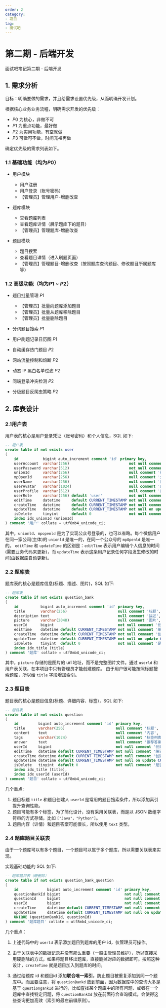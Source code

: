 ```yaml
---
order: 2
category: 
- 项目
tag: 
- 面试吧
---
```


# 第二期 - 后端开发

面试吧笔记第二期 - 后端开发

<!-- more -->

## 1. 需求分析

目标：明确要做的需求，并且给需求设置优先级，从而明确开发计划。

根据核心业务业务流程，明确需求开发的优先级：
- $P0$ 为核心，非做不可
- $P1$ 为重点功能，最好做
- $P2$ 为实用功能，有空就做
- $P3$ 可做可不做，时间充裕再做

确定优先级的需求列表如下。

### 1.1 基础功能（均为$P0$）

- 用户模块
  - 用户注册
  - 用户登录（账号密码）
  - 【管理员】管理用户-增删改查

- 题库模块
  - 查看题库列表
  - 查看题库详情（展示题库下的题目）
  - 【管理员】管理题库-增删改查

- 题目模块
  - 题目搜索
  - 查看题目详情（进入刷题页面）
  - 【管理员】管理题目-增删改查（按照题库查询题目、修改题目所属题库等）

### 1.2 高级功能（均为$P1$ ~ $P2$）

- 题目批量管理 $P1$

  - 【管理员】批量向题库添加题目
  - 【管理员】批量从题库移除题目
  - 【管理员】批量删除题目

- 分词题目搜索 $P1$

- 用户刷题记录日历图 $P1$

- 自动缓存热门题目 $P2$

- 网站流量控制和熔断 $P2$

- 动态 IP 黑白名单过滤 $P2$

- 同端登录冲突检测 $P2$

- 分级题目反爬虫策略 $P2$

## 2. 库表设计

### 2.1用户表

用户表的核心是用户登录凭证（账号密码）和个人信息，SQL 如下:

```sql
-- 用户表
create table if not exists user
(
    id           bigint auto_increment comment 'id' primary key,
    userAccount  varchar(256)                           not null comment '账号',
    userPassword varchar(512)                           not null comment '密码',
    unionId      varchar(256)                           null comment '微信开放平台id',
    mpOpenId     varchar(256)                           null comment '公众号openId',
    userName     varchar(256)                           null comment '用户昵称',
    userAvatar   varchar(1024)                          null comment '用户头像',
    userProfile  varchar(512)                           null comment '用户简介',
    userRole     varchar(256) default 'user'            not null comment '用户角色：user/admin/ban',
    editTime     datetime     default CURRENT_TIMESTAMP not null comment '编辑时间',
    createTime   datetime     default CURRENT_TIMESTAMP not null comment '创建时间',
    updateTime   datetime     default CURRENT_TIMESTAMP not null on update CURRENT_TIMESTAMP comment '更新时间',
    isDelete     tinyint      default 0                 not null comment '是否删除',
    index idx_unionId (unionId)
) comment '用户' collate = utf8mb4_unicode_ci;
```

其中，`unionld`、`mpopenld` 是为了实现公众号登录的，也可以省略。每个微信用户在同一家公司(主体)的 `unionld` 是唯一的，在同一个公众号的 `mpOpenld` 是唯一的。
`editTime` 和 `updateTime` 的区别是：`editTime` 表示用户编辑个人信息的时间(需要业务代码来更新)，而 `updateTime` 表示这条用户记录任何字段发生修改的时间(由数据库自动更新)。

### 2.2 题库表

题库表的核心是题库信息(标题、描述、图片)，SQL 如下:

```sql
-- 题库表
create table if not exists question_bank
(
    id          bigint auto_increment comment 'id' primary key,
    title       varchar(256)                       null comment '标题',
    description text                               null comment '描述',
    picture     varchar(2048)                      null comment '图片',
    userId      bigint                             not null comment '创建用户 id',
    editTime    datetime default CURRENT_TIMESTAMP not null comment '编辑时间',
    createTime  datetime default CURRENT_TIMESTAMP not null comment '创建时间',
    updateTime  datetime default CURRENT_TIMESTAMP not null on update CURRENT_TIMESTAMP comment '更新时间',
    isDelete    tinyint  default 0                 not null comment '是否删除',
    index idx_title (title)
) comment '题库' collate = utf8mb4_unicode_ci;
```

其中，`picture` 存储的是图片的 url 地址，而不是完整图片文件。通过 `userld` 和用户表关联，在本项目中只有管理员才能创建题库。
由于用户很可能按照标题搜索题库，所以给 `title` 字段增加索引。

### 2.3 题目表

题目表的核心是题目信息(标题、详细内容、标签)，SQL 如下:

```sql
-- 题目表
create table if not exists question
(
    id         bigint auto_increment comment 'id' primary key,
    title      varchar(256)                       null comment '标题',
    content    text                               null comment '内容',
    tags       varchar(1024)                      null comment '标签列表（json 数组）',
    answer     text                               null comment '推荐答案',
    userId     bigint                             not null comment '创建用户 id',
    editTime   datetime default CURRENT_TIMESTAMP not null comment '编辑时间',
    createTime datetime default CURRENT_TIMESTAMP not null comment '创建时间',
    updateTime datetime default CURRENT_TIMESTAMP not null on update CURRENT_TIMESTAMP comment '更新时间',
    isDelete   tinyint  default 0                 not null comment '是否删除',
    index idx_title (title),
    index idx_userId (userId)
) comment '题目' collate = utf8mb4_unicode_ci;
```

几个重点:
1. 题目标题 `title` 和题目创建人 `userld` 是常用的题目搜索条件，所以添加索引提升查询性能。
2. 题目可能有多个标签，为了简化设计，没有采用关联表，而是以 JSON 数组字符串的方式存储，比如 `["Java"，"Python"]`。
3. 题目内容（详情）和题目答案可能很长，所以使用 `text` 类型。

### 2.4 题库题目关联表

由于一个题库可以有多个题目，一个题目可以属于多个题库，所以需要关联表来实现。

实现基础功能的 SQL 如下:

```sql
-- 题库题目表（硬删除）
create table if not exists question_bank_question
(
    id             bigint auto_increment comment 'id' primary key,
    questionBankId bigint                             not null comment '题库 id',
    questionId     bigint                             not null comment '题目 id',
    userId         bigint                             not null comment '创建用户 id',
    createTime     datetime default CURRENT_TIMESTAMP not null comment '创建时间',
    updateTime     datetime default CURRENT_TIMESTAMP not null on update CURRENT_TIMESTAMP comment '更新时间',
    UNIQUE (questionBankId, questionId)
) comment '题库题目' collate = utf8mb4_unicode_ci;
```

几个重点：

1. 上述代码中的 `userld` 表示添加题目到题库的用户 id，仅管理员可操作。

2. 由于关联表中的数据记录并没有那么重要（一般由管理员维护），所以直接采用硬删除的方式，如果将题目移出题库，直接删掉对应的数据即可。按照这种设计，`createTime` 就是题目加入到题库的时间。

3. 通过给题库 id 和题目id 添加**联合唯一索引**，防止题目被重复添加到同一个题库中。而且要注意，将 `questionBankd` 放到前面，因为数据库中的查询大多是基于 `questiongankId` 进行的，比如査找某个题库中的所有问题，或者在一个题库中查找特定问题，将 `questionBankId` 放在前面符合查询模式，会使得这些查询更加高效（索引的最左前缀原则）。


